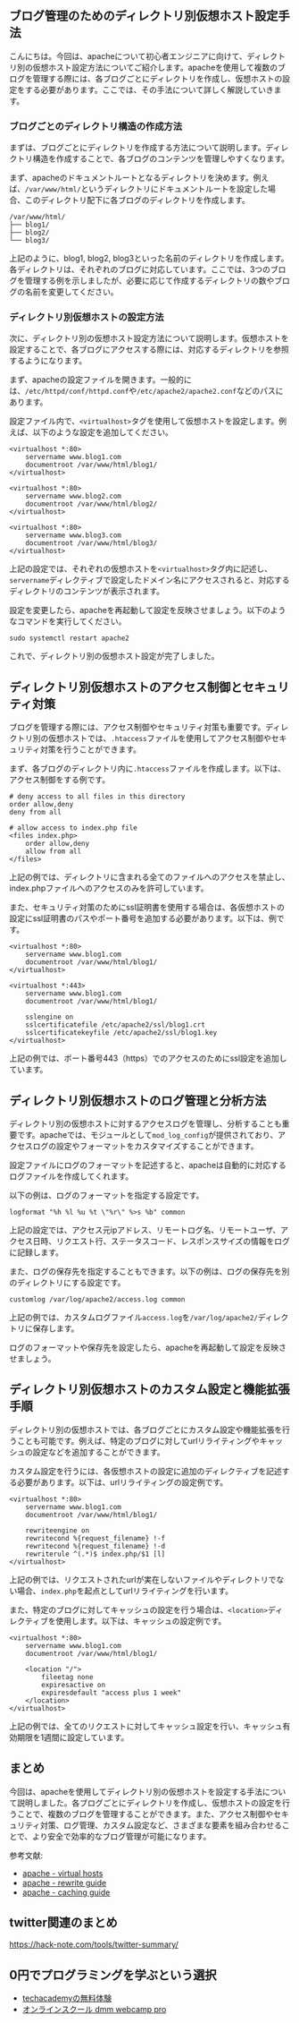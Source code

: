 <!--
title: 【apache】ディレクトリ別の仮想ホスト設定：複数のブログを管理
tags: apache,virtualhost
id: 
private: false
-->

## ブログ管理のためのディレクトリ別仮想ホスト設定手法

こんにちは。今回は、apacheについて初心者エンジニアに向けて、ディレクトリ別の仮想ホスト設定方法についてご紹介します。apacheを使用して複数のブログを管理する際には、各ブログごとにディレクトリを作成し、仮想ホストの設定をする必要があります。ここでは、その手法について詳しく解説していきます。

### ブログごとのディレクトリ構造の作成方法

まずは、ブログごとにディレクトリを作成する方法について説明します。ディレクトリ構造を作成することで、各ブログのコンテンツを管理しやすくなります。

まず、apacheのドキュメントルートとなるディレクトリを決めます。例えば、`/var/www/html/`というディレクトリにドキュメントルートを設定した場合、このディレクトリ配下に各ブログのディレクトリを作成します。

```
/var/www/html/
├── blog1/
├── blog2/
└── blog3/
```

上記のように、blog1, blog2, blog3といった名前のディレクトリを作成します。各ディレクトリは、それぞれのブログに対応しています。ここでは、3つのブログを管理する例を示しましたが、必要に応じて作成するディレクトリの数やブログの名前を変更してください。

### ディレクトリ別仮想ホストの設定方法

次に、ディレクトリ別の仮想ホスト設定方法について説明します。仮想ホストを設定することで、各ブログにアクセスする際には、対応するディレクトリを参照するようになります。

まず、apacheの設定ファイルを開きます。一般的には、`/etc/httpd/conf/httpd.conf`や`/etc/apache2/apache2.conf`などのパスにあります。

設定ファイル内で、`<virtualhost>`タグを使用して仮想ホストを設定します。例えば、以下のような設定を追加してください。

```
<virtualhost *:80>
    servername www.blog1.com
    documentroot /var/www/html/blog1/
</virtualhost>

<virtualhost *:80>
    servername www.blog2.com
    documentroot /var/www/html/blog2/
</virtualhost>

<virtualhost *:80>
    servername www.blog3.com
    documentroot /var/www/html/blog3/
</virtualhost>
```

上記の設定では、それぞれの仮想ホストを`<virtualhost>`タグ内に記述し、`servername`ディレクティブで設定したドメイン名にアクセスされると、対応するディレクトリのコンテンツが表示されます。

設定を変更したら、apacheを再起動して設定を反映させましょう。以下のようなコマンドを実行してください。

```
sudo systemctl restart apache2
```

これで、ディレクトリ別の仮想ホスト設定が完了しました。

## ディレクトリ別仮想ホストのアクセス制御とセキュリティ対策

ブログを管理する際には、アクセス制御やセキュリティ対策も重要です。ディレクトリ別の仮想ホストでは、`.htaccess`ファイルを使用してアクセス制御やセキュリティ対策を行うことができます。

まず、各ブログのディレクトリ内に`.htaccess`ファイルを作成します。以下は、アクセス制御をする例です。

```
# deny access to all files in this directory
order allow,deny
deny from all

# allow access to index.php file
<files index.php>
    order allow,deny
    allow from all
</files>
```

上記の例では、ディレクトリに含まれる全てのファイルへのアクセスを禁止し、index.phpファイルへのアクセスのみを許可しています。

また、セキュリティ対策のためにssl証明書を使用する場合は、各仮想ホストの設定にssl証明書のパスやポート番号を追加する必要があります。以下は、例です。

```
<virtualhost *:80>
    servername www.blog1.com
    documentroot /var/www/html/blog1/
</virtualhost>

<virtualhost *:443>
    servername www.blog1.com
    documentroot /var/www/html/blog1/
    
    sslengine on
    sslcertificatefile /etc/apache2/ssl/blog1.crt
    sslcertificatekeyfile /etc/apache2/ssl/blog1.key
</virtualhost>
```

上記の例では、ポート番号443（https）でのアクセスのためにssl設定を追加しています。

## ディレクトリ別仮想ホストのログ管理と分析方法

ディレクトリ別の仮想ホストに対するアクセスログを管理し、分析することも重要です。apacheでは、モジュールとして`mod_log_config`が提供されており、アクセスログの設定やフォーマットをカスタマイズすることができます。

設定ファイルにログのフォーマットを記述すると、apacheは自動的に対応するログファイルを作成してくれます。

以下の例は、ログのフォーマットを指定する設定です。

```
logformat "%h %l %u %t \"%r\" %>s %b" common
```

上記の設定では、アクセス元ipアドレス、リモートログ名、リモートユーザ、アクセス日時、リクエスト行、ステータスコード、レスポンスサイズの情報をログに記録します。

また、ログの保存先を指定することもできます。以下の例は、ログの保存先を別のディレクトリにする設定です。

```
customlog /var/log/apache2/access.log common
```

上記の例では、カスタムログファイル`access.log`を`/var/log/apache2/`ディレクトリに保存します。

ログのフォーマットや保存先を設定したら、apacheを再起動して設定を反映させましょう。

## ディレクトリ別仮想ホストのカスタム設定と機能拡張手順

ディレクトリ別の仮想ホストでは、各ブログごとにカスタム設定や機能拡張を行うことも可能です。例えば、特定のブログに対してurlリライティングやキャッシュの設定などを追加することができます。

カスタム設定を行うには、各仮想ホストの設定に追加のディレクティブを記述する必要があります。以下は、urlリライティングの設定例です。

```
<virtualhost *:80>
    servername www.blog1.com
    documentroot /var/www/html/blog1/
    
    rewriteengine on
    rewritecond %{request_filename} !-f
    rewritecond %{request_filename} !-d
    rewriterule ^(.*)$ index.php/$1 [l]
</virtualhost>
```

上記の例では、リクエストされたurlが実在しないファイルやディレクトリでない場合、`index.php`を起点としてurlリライティングを行います。

また、特定のブログに対してキャッシュの設定を行う場合は、`<location>`ディレクティブを使用します。以下は、キャッシュの設定例です。

```
<virtualhost *:80>
    servername www.blog1.com
    documentroot /var/www/html/blog1/
    
    <location "/">
        fileetag none
        expiresactive on
        expiresdefault "access plus 1 week"
    </location>
</virtualhost>
```

上記の例では、全てのリクエストに対してキャッシュ設定を行い、キャッシュ有効期限を1週間に設定しています。

## まとめ

今回は、apacheを使用してディレクトリ別の仮想ホストを設定する手法について説明しました。各ブログごとにディレクトリを作成し、仮想ホストの設定を行うことで、複数のブログを管理することができます。また、アクセス制御やセキュリティ対策、ログ管理、カスタム設定など、さまざまな要素を組み合わせることで、より安全で効率的なブログ管理が可能になります。

参考文献:
- [apache - virtual hosts](https://httpd.apache.org/docs/2.4/vhosts/)
- [apache - rewrite guide](https://httpd.apache.org/docs/current/rewrite/)
- [apache - caching guide](https://httpd.apache.org/docs/current/caching.html)

## twitter関連のまとめ
https://hack-note.com/tools/twitter-summary/


## 0円でプログラミングを学ぶという選択
- [techacademyの無料体験](//af.moshimo.com/af/c/click?a_id=2612475&amp;p_id=1555&amp;pc_id=2816&amp;pl_id=22706&amp;url=https%3a%2f%2ftechacademy.jp%2fhtmlcss-trial%3futm_source%3dmoshimo%26utm_medium%3daffiliate%26utm_campaign%3dtextad)
- [オンラインスクール dmm webcamp pro](//af.moshimo.com/af/c/click?a_id=2612482&amp;p_id=1363&amp;pc_id=2297&amp;pl_id=39999&amp;guid=on)

